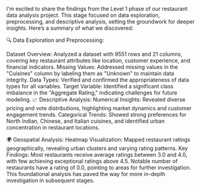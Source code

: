 I'm excited to share the findings from the Level 1 phase of our restaurant data analysis project. This stage focused on data exploration, preprocessing, and descriptive analysis, setting the groundwork for deeper insights. Here’s a summary of what we discovered:

🔍 Data Exploration and Preprocessing:

Dataset Overview: Analyzed a dataset with 9551 rows and 21 columns, covering key restaurant attributes like location, customer experience, and financial indicators.
Missing Values: Addressed missing values in the "Cuisines" column by labeling them as "Unknown" to maintain data integrity.
Data Types: Verified and confirmed the appropriateness of data types for all variables.
Target Variable: Identified a significant class imbalance in the "Aggregate Rating," indicating challenges for future modeling.
📈 Descriptive Analysis: Numerical Insights: Revealed diverse pricing and vote distributions, highlighting market dynamics and customer engagement trends. Categorical Trends: Showed strong preferences for North Indian, Chinese, and Italian cuisines, and identified urban concentration in restaurant locations.

🌍 Geospatial Analysis: Heatmap Visualization: Mapped restaurant ratings geographically, revealing urban clusters and varying rating patterns. Key Findings: Most restaurants receive average ratings between 3.0 and 4.0, with few achieving exceptional ratings above 4.5. Notable number of restaurants have a rating of 0.0, pointing to areas for further investigation. This foundational analysis has paved the way for more in-depth investigation in subsequent stages.
